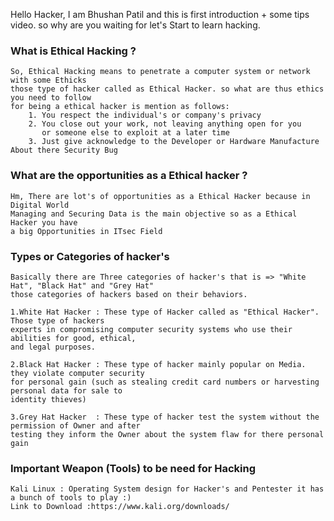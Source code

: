 Hello Hacker, I am Bhushan Patil and this is first introduction + some tips video. so why are you waiting for let's Start 
to learn hacking.

### What is Ethical Hacking ?
    So, Ethical Hacking means to penetrate a computer system or network with some Ethicks 
    those type of hacker called as Ethical Hacker. so what are thus ethics you need to follow 
    for being a ethical hacker is mention as follows:
        1. You respect the individual's or company's privacy
        2. You close out your work, not leaving anything open for you 
           or someone else to exploit at a later time
        3. Just give acknowledge to the Developer or Hardware Manufacture About there Security Bug 
        
### What are the opportunities as a Ethical hacker ?
    Hm, There are lot's of opportunities as a Ethical Hacker because in Digital World 
    Managing and Securing Data is the main objective so as a Ethical Hacker you have 
    a big Opportunities in ITsec Field 

### Types or Categories of hacker's
    Basically there are Three categories of hacker's that is => "White Hat", "Black Hat" and "Grey Hat"
    those categories of hackers based on their behaviors.
    
    1.White Hat Hacker : These type of Hacker called as "Ethical Hacker". Those type of hackers 
    experts in compromising computer security systems who use their abilities for good, ethical, 
    and legal purposes.
    
    2.Black Hat Hacker : These type of hacker mainly popular on Media. they violate computer security 
    for personal gain (such as stealing credit card numbers or harvesting personal data for sale to 
    identity thieves)
    
    3.Grey Hat Hacker  : These type of hacker test the system without the permission of Owner and after 
    testing they inform the Owner about the system flaw for there personal gain 
    
### Important Weapon (Tools) to be need for Hacking
    Kali Linux : Operating System design for Hacker's and Pentester it has a bunch of tools to play :)
    Link to Download :https://www.kali.org/downloads/
    
    

